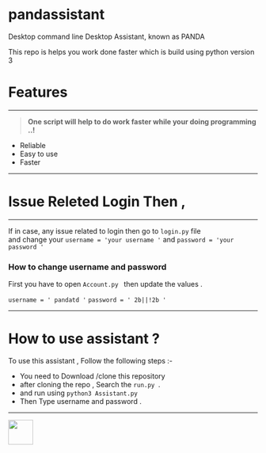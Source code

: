 # pandassistant

Desktop command line Desktop Assistant, known as PANDA 

This repo is helps you work done faster 
which is build using python version 3 

# Features

***

  > **One script will help to do work faster while your doing programming ..!** 

* Reliable
* Easy to use 
* Faster 
  
***
# Issue Releted Login Then ,
***

  If in case, any issue related to login then go to `login.py` file   
  and change your `username = 'your username '`
  and `password = 'your password ' `

  ###  How to change username and password 

  First you have to open `Account.py `
  then update the values .

  `username = ' pandatd '`
  `password = ' 2b||!2b '`

***

# How to use assistant ?

 To use this assistant , Follow the following steps :- 


* You need to Download /clone this repository 
* after cloning the repo , Search the `run.py `.
* and run using `python3 Assistant.py` 
* Then Type username and password .

***
<a href="https://sourcerer.io/pandatd"><img src="https://avatars1.githubusercontent.com/u/50815912?v=4" height="50px" width="50px" alt=""/></a>
